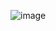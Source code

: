 ![image](https://github.com/Kennedysena/extraproject03/assets/77175596/e641e507-3fde-4b1b-934b-f49a3dfe1440)
